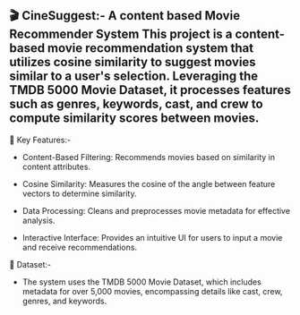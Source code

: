 🎬 CineSuggest:-  A content based Movie Recommender System
This project is a content-based movie recommendation system that utilizes cosine similarity to suggest movies similar to a user's selection. Leveraging the TMDB 5000 Movie Dataset, it processes features such as genres, keywords, cast, and crew to compute similarity scores between movies.
-------------------------------------------------------------------------------------------------------------------------------------------------------------------------------------------------------------------
🔧 Key Features:-

* Content-Based Filtering: Recommends movies based on similarity in content attributes.

* Cosine Similarity: Measures the cosine of the angle between feature vectors to determine similarity.

* Data Processing: Cleans and preprocesses movie metadata for effective analysis.

* Interactive Interface: Provides an intuitive UI for users to input a movie and receive recommendations.

📁 Dataset:-
* The system uses the TMDB 5000 Movie Dataset, which includes metadata for over 5,000 movies, encompassing details like cast, crew, genres, and keywords.
